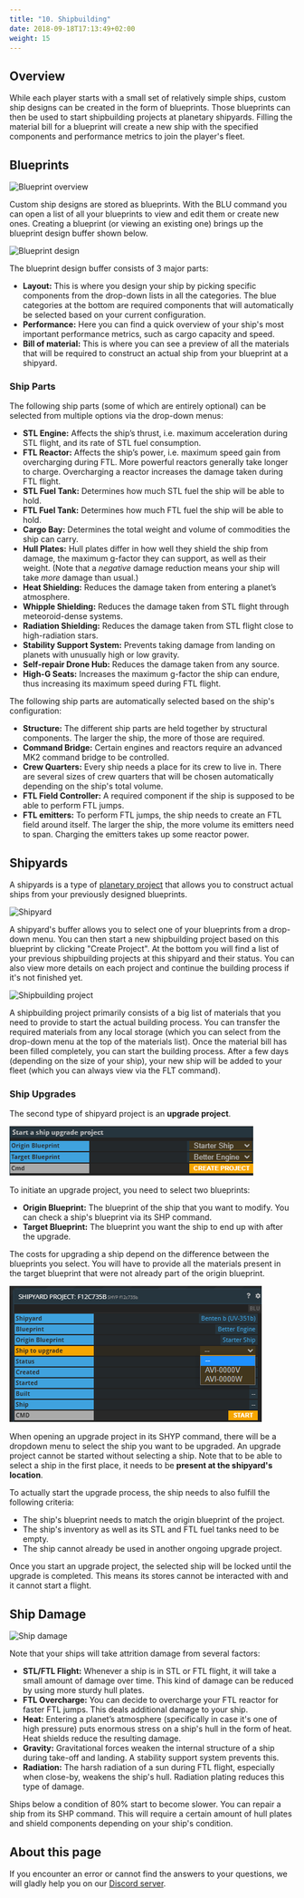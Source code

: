 ```yaml
---
title: "10. Shipbuilding"
date: 2018-09-18T17:13:49+02:00
weight: 15
---
```


## Overview
While each player starts with a small set of relatively simple ships, custom ship designs can be created in the form of blueprints. Those blueprints can then be used to start shipbuilding projects at planetary shipyards. Filling the material bill for a blueprint will create a new ship with the specified components and performance metrics to join the player's fleet.

## Blueprints
![Blueprint overview](blueprints.png)

Custom ship designs are stored as blueprints. With the BLU command you can open a list of all your blueprints to view and edit them or create new ones. Creating a blueprint (or viewing an existing one) brings up the blueprint design buffer shown below.

![Blueprint design](blueprint-design.png)

The blueprint design buffer consists of 3 major parts:
* __Layout:__ This is where you design your ship by picking specific components from the drop-down lists in all the categories. The blue categories at the bottom are required components that will automatically be selected based on your current configuration.
* __Performance:__ Here you can find a quick overview of your ship's most important performance metrics, such as cargo capacity and speed.
* __Bill of material:__ This is where you can see a preview of all the materials that will be required to construct an actual ship from your blueprint at a shipyard.

### Ship Parts

The following ship parts (some of which are entirely optional) can be selected from multiple options via the drop-down menus:

* __STL Engine:__ Affects the ship’s thrust, i.e. maximum acceleration during STL flight, and its rate of STL fuel consumption.
* __FTL Reactor:__ Affects the ship’s power, i.e. maximum speed gain from overcharging during FTL. More powerful reactors generally take longer to charge. Overcharging a reactor increases the damage taken during FTL flight.
* __STL Fuel Tank:__ Determines how much STL fuel the ship will be able to hold.
* __FTL Fuel Tank:__ Determines how much FTL fuel the ship will be able to hold.
* __Cargo Bay:__ Determines the total weight and volume of commodities the ship can carry.
* __Hull Plates:__ Hull plates differ in how well they shield the ship from damage, the maximum g-factor they can support, as well as their weight. (Note that a _negative_ damage reduction means your ship will take _more_ damage than usual.)
* __Heat Shielding:__ Reduces the damage taken from entering a planet’s atmosphere.
* __Whipple Shielding:__ Reduces the damage taken from STL flight through meteoroid-dense systems.
* __Radiation Shielding:__ Reduces the damage taken from STL flight close to high-radiation stars.
* __Stability Support System:__ Prevents taking damage from landing on planets with unusually high or low gravity.
* __Self-repair Drone Hub:__ Reduces the damage taken from any source.
* __High-G Seats:__ Increases the maximum g-factor the ship can endure, thus increasing its maximum speed during FTL flight.

The following ship parts are automatically selected based on the ship's configuration:
* __Structure:__ The different ship parts are held together by structural components. The larger the ship, the more of those are required.
* __Command Bridge:__ Certain engines and reactors require an advanced MK2 command bridge to be controlled.
* __Crew Quarters:__ Every ship needs a place for its crew to live in. There are several sizes of crew quarters that will be chosen automatically depending on the ship's total volume.
* __FTL Field Controller:__ A required component if the ship is supposed to be able to perform FTL jumps.
* __FTL emitters:__ To perform FTL jumps, the ship needs to create an FTL field around itself. The larger the ship, the more volume its emitters need to span. Charging the emitters takes up some reactor power.

## Shipyards
A shipyards is a type of [planetary project](../../tutorials/planetary-projects) that allows you to construct actual ships from your previously designed blueprints.

![Shipyard](shipyard.png)

A shipyard's buffer allows you to select one of your blueprints from a drop-down menu. You can then start a new shipbuilding project based on this blueprint by clicking "Create Project". At the bottom you will find a list of your previous shipbuilding projects at this shipyard and their status. You can also view more details on each project and continue the building process if it's not finished yet.

![Shipbuilding project](shipyard-project.png)

A shipbuilding project primarily consists of a big list of materials that you need to provide to start the actual building process. You can transfer the required materials from any local storage (which you can select from the drop-down menu at the top of the materials list). Once the material bill has been filled completely, you can start the building process. After a few days (depending on the size of your ship), your new ship will be added to your fleet (which you can always view via the FLT command).

### Ship Upgrades
The second type of shipyard project is an __upgrade project__.

![Ship upgrade project](ship-upgrade.png)

To initiate an upgrade project, you need to select two blueprints:
* __Origin Blueprint:__ The blueprint of the ship that you want to modify. You can check a ship's blueprint via its SHP command.
* __Target Blueprint:__ The blueprint you want the ship to end up with after the upgrade.

The costs for upgrading a ship depend on the difference between the blueprints you select. You will have to provide all the materials present in the target blueprint that were not already part of the origin blueprint.

![Upgraded ship selection](ship-upgrade-selection.png)

When opening an upgrade project in its SHYP command, there will be a dropdown menu to select the ship you want to be upgraded. An upgrade project cannot be started without selecting a ship. Note that to be able to select a ship in the first place, it needs to be __present at the shipyard's location__.

To actually start the upgrade process, the ship needs to also fulfill the following criteria:
* The ship's blueprint needs to match the origin blueprint of the project.
* The ship's inventory as well as its STL and FTL fuel tanks need to be empty.
* The ship cannot already be used in another ongoing upgrade project.

Once you start an upgrade project, the selected ship will be locked until the upgrade is completed. This means its stores cannot be interacted with and it cannot start a flight.

## Ship Damage

![Ship damage](ship-damage.png)

Note that your ships will take attrition damage from several factors:
* __STL/FTL Flight:__ Whenever a ship is in STL or FTL flight, it will take a small amount of damage over time. This kind of damage can be reduced by using more sturdy hull plates.
* __FTL Overcharge:__ You can decide to overcharge your FTL reactor for faster FTL jumps. This deals additional damage to your ship.
* __Heat:__ Entering a planet’s atmosphere (specifically in case it's one of high pressure) puts enormous stress on a ship's hull in the form of heat. Heat shields reduce the resulting damage.
* __Gravity:__ Gravitational forces weaken the internal structure of a ship during take-off and landing. A stability support system prevents this.
* __Radiation:__ The harsh radiation of a sun during FTL flight, especially when close-by, weakens the ship's hull. Radiation plating reduces this type of damage.
<!---* __Micrometeoroids:__ On STL flights between planets a ship will get hit by micrometeoroids. The exact damage depends on the density of micrometeoroids in the systems you're traveling through. Specialized whipple shields reduce this type of damage.-->

Ships below a condition of 80% start to become slower. You can repair a ship from its SHP command. This will require a certain amount of hull plates and shield components depending on your ship's condition.

## About this page

If you encounter an error or cannot find the answers to your questions, we will gladly help you on our [Discord server](https://discordapp.com/invite/G7gj7PT).